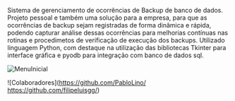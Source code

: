 Sistema de gerenciamento de ocorrências de Backup de banco de dados.
Projeto pessoal e também uma solução para a empresa, para que as ocorrências de backup sejam registradas de forma dinâmica e rápida, podendo capturar análise dessas ocorrências para melhorias contínuas nas rotinas e procedimetos de verificação de execução dos backups.
Utilizado linguagem Python, com destaque na utilização das bibliotecas Tkinter para interface gráfica e pyodb para integração com banco de dados sql.

![MenuInicial](https://github.com/user-attachments/assets/ae527391-d8b6-4e23-8078-9c9312a0fa8b)


![Colaboradores](https://github.com/PabloLino/
                 https://github.com/filipeluisgg/)

